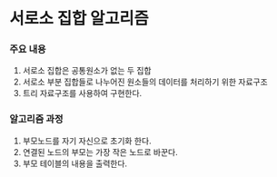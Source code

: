 # 서로소 집합 알고리즘

### 주요 내용
1. 서로소 집합은 공통원소가 없는 두 집합
2. 서로소 부분 집합들로 나누어진 원소들의 데이터를 처리하기 위한 자료구조
3. 트리 자료구조를 사용하여 구현한다.

### 알고리즘 과정
1. 부모노드를 자기 자신으로 초기화 한다.
2. 연결된 노드의 부모는 가장 작은 노드로 바꾼다.
3. 부모 테이블의 내용을 출력한다.